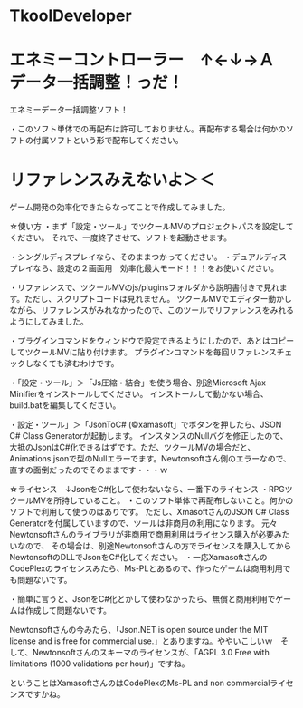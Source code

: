 # TkoolDeveloper

# エネミーコントローラー　↑←↓→Ａ　データ一括調整！っだ！
エネミーデータ一括調整ソフト！

・このソフト単体での再配布は許可しておりません。再配布する場合は何かのソフトの付属ソフトという形で配布してください。


# リファレンスみえないよ＞＜

ゲーム開発の効率化できたらなってことで作成してみました。


☆使い方
・まず「設定・ツール」でツクールMVのプロジェクトパスを設定してください。
それで、一度終了させて、ソフトを起動させます。

・シングルディスプレイなら、そのままつかってください。
・デュアルディスプレイなら、設定の２画面用　効率化最大モード！！！をお使いください。

・リファレンスで、ツクールMVのjs/pluginsフォルダから説明書付きで見れます。ただし、スクリプトコードは見れません。
ツクールMVでエディター動かしながら、リファレンスがみれなかったので、このツールでリファレンスをみれるようにしてみました。

・プラグインコマンドをウィンドウで設定できるようにしたので、あとはコピーしてツクールMVに貼り付けます。
プラグインコマンドを毎回リファレンスチェックしなくても済むわけです。

・「設定・ツール」＞「Js圧縮・結合」を使う場合、別途Microsoft Ajax Minifierをインストールしてください。
インストールして動かない場合、build.batを編集してください。

・設定・ツール」＞「JsonToC# (©xamasoft」でボタンを押したら、JSON C# Class Generatorが起動します。
インスタンスのNullバグを修正したので、大抵のJsonはC#化できるはずです。ただ、ツクールMVの場合だと、
Animations.jsonで型のNullエラーでます。Newtonsoftさん側のエラーなので、直すの面倒だったのでそのままです・・・ｗ


☆ライセンス　↓JsonをC#化して使わないなら、一番下のライセンス
・RPGツクールMVを所持していること。
・このソフト単体で再配布しないこと。何かのソフトで利用して使うのはありです。
ただし、XmasoftさんのJSON C# Class Generatorを付属していますので、ツールは非商用の利用になります。
元々Newtonsoftさんのライブラリが非商用で商用利用はライセンス購入が必要みたいなので、
その場合は、別途Newtonsoftさんの方でライセンスを購入してからNewtonsoftのDLLでJsonをC#化してください。
・一応XamasoftさんのCodePlexのライセンスみたら、Ms-PLとあるので、作ったゲームは商用利用でも問題ないです。

・簡単に言うと、JsonをC#化とかして使わなかったら、無償と商用利用でゲームは作成して問題ないです。


Newtonsoftさんの今みたら、「Json.NET is open source under the MIT license and is free for commercial use.」とありますね。ややいこしいｗ　そして、Newtonsoftさんのスキーマのライセンスが、「AGPL 3.0	Free with limitations (1000 validations per hour)」ですね。

ということはXamasoftさんのはCodePlexのMs-PL and non commercialライセンスですかね。
